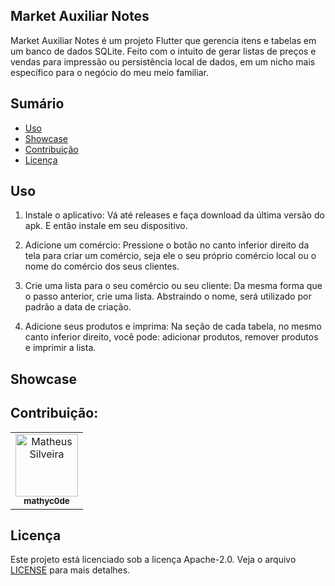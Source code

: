 ﻿## Market Auxiliar Notes

Market Auxiliar Notes é um projeto Flutter que gerencia itens e tabelas em um banco de dados SQLite. Feito com o intuito de gerar listas de preços e vendas para impressão ou persistência local de dados, em um nicho mais específico para o negócio do meu meio familiar.

## Sumário

- [Uso](#uso)
- [Showcase](#showcase)
- [Contribuição](#contribuição)
- [Licença](#licença)


## Uso

1. Instale o aplicativo:
    Vá até releases e faça download da última versão do apk. E então instale em seu dispositivo.

2. Adicione um comércio:
    Pressione o botão no canto inferior direito da tela para criar um comércio, seja ele o seu próprio comércio local ou o nome do comércio dos seus clientes.

3. Crie uma lista para o seu comércio ou seu cliente:
    Da mesma forma que o passo anterior, crie uma lista. Abstraindo o nome, será utilizado por padrão a data de criação.

4. Adicione seus produtos e imprima:
    Na seção de cada tabela, no mesmo canto inferior direito, você pode: adicionar produtos, remover produtos e imprimir a lista.

## Showcase

## Contribuição:

<div align="center">
        <table>
            <tr>
                <td align="center"><a href="https://github.com/mathyc0de"><img src="https://avatars.githubusercontent.com/u/135391387?v=4" width="100px;" alt="Matheus Silveira"/><br /><sub><b>mathyc0de</b></sub></a></td>
            </tr>
        </table>
    </div>

## Licença 

Este projeto está licenciado sob a licença Apache-2.0. Veja o arquivo [LICENSE](LICENSE) para mais detalhes.


